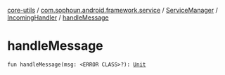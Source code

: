 [core-utils](../../../index.md) / [com.sophoun.android.framework.service](../../index.md) / [ServiceManager](../index.md) / [IncomingHandler](index.md) / [handleMessage](./handle-message.md)

# handleMessage

`fun handleMessage(msg: <ERROR CLASS>?): `[`Unit`](https://kotlinlang.org/api/latest/jvm/stdlib/kotlin/-unit/index.html)